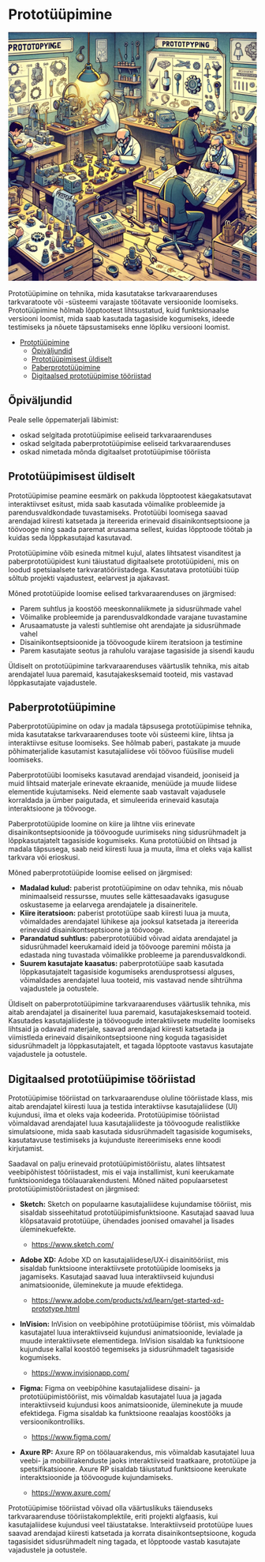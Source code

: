 # Prototüüpimine

![Prototüüpimine](Prototyping.webp)

Prototüüpimine on tehnika, mida kasutatakse tarkvaraarenduses tarkvaratoote või -süsteemi varajaste töötavate versioonide loomiseks. Prototüüpimine hõlmab lõpptootest lihtsustatud, kuid funktsionaalse versiooni loomist, mida saab kasutada tagasiside kogumiseks, ideede testimiseks ja nõuete täpsustamiseks enne lõpliku versiooni loomist.

- [Prototüüpimine](#prototüüpimine)
  - [Õpiväljundid](#õpiväljundid)
  - [Prototüüpimisest üldiselt](#prototüüpimisest-üldiselt)
  - [Paberprototüüpimine](#paberprototüüpimine)
  - [Digitaalsed prototüüpimise tööriistad](#digitaalsed-prototüüpimise-tööriistad)

## Õpiväljundid

Peale selle õppematerjali läbimist:

- oskad selgitada prototüüpimise eeliseid tarkvaraarenduses
- oskad selgitada paberprototüüpimise eeliseid tarkvaraarenduses
- oskad nimetada mõnda digitaalset prototüüpimise tööriista

## Prototüüpimisest üldiselt

Prototüüpimise peamine eesmärk on pakkuda lõpptootest käegakatsutavat interaktiivset esitust, mida saab kasutada võimalike probleemide ja parendusvaldkondade tuvastamiseks. Prototüübi loomisega saavad arendajad kiiresti katsetada ja itereerida erinevaid disainikontseptsioone ja töövooge ning saada paremat arusaama sellest, kuidas lõpptoode töötab ja kuidas seda lõppkasutajad kasutavad.

Prototüüpimine võib esineda mitmel kujul, alates lihtsatest visanditest ja paberprototüüpidest kuni täiustatud digitaalsete prototüüpideni, mis on loodud spetsiaalsete tarkvaratööriistadega. Kasutatava prototüübi tüüp sõltub projekti vajadustest, eelarvest ja ajakavast.

Mõned prototüüpide loomise eelised tarkvaraarenduses on järgmised:

- Parem suhtlus ja koostöö meeskonnaliikmete ja sidusrühmade vahel
- Võimalike probleemide ja parendusvaldkondade varajane tuvastamine
- Arusaamatuste ja valesti suhtlemise oht arendajate ja sidusrühmade vahel
- Disainikontseptsioonide ja töövoogude kiirem iteratsioon ja testimine
- Parem kasutajate seotus ja rahulolu varajase tagasiside ja sisendi kaudu

Üldiselt on prototüüpimine tarkvaraarenduses väärtuslik tehnika, mis aitab arendajatel luua paremaid, kasutajakesksemaid tooteid, mis vastavad lõppkasutajate vajadustele.

## Paberprototüüpimine

Paberprototüüpimine on odav ja madala täpsusega prototüüpimise tehnika, mida kasutatakse tarkvaraarenduses toote või süsteemi kiire, lihtsa ja interaktiivse esituse loomiseks. See hõlmab paberi, pastakate ja muude põhimaterjalide kasutamist kasutajaliidese või töövoo füüsilise mudeli loomiseks.

Paberprototüübi loomiseks kasutavad arendajad visandeid, jooniseid ja muid lihtsaid materjale erinevate ekraanide, menüüde ja muude liidese elementide kujutamiseks. Neid elemente saab vastavalt vajadusele korraldada ja ümber paigutada, et simuleerida erinevaid kasutaja interaktsioone ja töövooge.

Paberprototüüpide loomine on kiire ja lihtne viis erinevate disainikontseptsioonide ja töövoogude uurimiseks ning sidusrühmadelt ja lõppkasutajatelt tagasiside kogumiseks. Kuna prototüübid on lihtsad ja madala täpsusega, saab neid kiiresti luua ja muuta, ilma et oleks vaja kallist tarkvara või erioskusi.

Mõned paberprototüüpide loomise eelised on järgmised:

- **Madalad kulud:** paberist prototüüpimine on odav tehnika, mis nõuab minimaalseid ressursse, muutes selle kättesaadavaks igasuguse oskustaseme ja eelarvega arendajatele ja disaineritele.
- **Kiire iteratsioon:** paberist prototüüpe saab kiiresti luua ja muuta, võimaldades arendajatel lühikese aja jooksul katsetada ja itereerida erinevaid disainikontseptsioone ja töövooge.
- **Parandatud suhtlus:** paberprototüübid võivad aidata arendajatel ja sidusrühmadel keerukamaid ideid ja töövooge paremini mõista ja edastada ning tuvastada võimalikke probleeme ja parendusvaldkondi.
- **Suurem kasutajate kaasatus:** paberprototüüpe saab kasutada lõppkasutajatelt tagasiside kogumiseks arendusprotsessi alguses, võimaldades arendajatel luua tooteid, mis vastavad nende sihtrühma vajadustele ja ootustele.

Üldiselt on paberprototüüpimine tarkvaraarenduses väärtuslik tehnika, mis aitab arendajatel ja disaineritel luua paremaid, kasutajakesksemaid tooteid. Kasutades kasutajaliideste ja töövoogude interaktiivsete mudelite loomiseks lihtsaid ja odavaid materjale, saavad arendajad kiiresti katsetada ja viimistleda erinevaid disainikontseptsioone ning koguda tagasisidet sidusrühmadelt ja lõppkasutajatelt, et tagada lõpptoote vastavus kasutajate vajadustele ja ootustele.

## Digitaalsed prototüüpimise tööriistad

Prototüüpimise tööriistad on tarkvaraarenduse oluline tööriistade klass, mis aitab arendajatel kiiresti luua ja testida interaktiivse kasutajaliidese (UI) kujundusi, ilma et oleks vaja kodeerida. Prototüüpimise tööriistad võimaldavad arendajatel luua kasutajaliideste ja töövoogude realistlikke simulatsioone, mida saab kasutada sidusrühmadelt tagasiside kogumiseks, kasutatavuse testimiseks ja kujunduste itereerimiseks enne koodi kirjutamist.

Saadaval on palju erinevaid prototüüpimistööriistu, alates lihtsatest veebipõhistest tööriistadest, mis ei vaja installimist, kuni keerukamate funktsioonidega töölauarakendusteni. Mõned näited populaarsetest prototüüpimistööriistadest on järgmised:

- **Sketch:** Sketch on populaarne kasutajaliidese kujundamise tööriist, mis sisaldab sisseehitatud prototüüpimisfunktsioone. Kasutajad saavad luua klõpsatavaid prototüüpe, ühendades joonised omavahel ja lisades üleminekuefekte.
  - https://www.sketch.com/

- **Adobe XD:** Adobe XD on kasutajaliidese/UX-i disainitööriist, mis sisaldab funktsioone interaktiivsete prototüüpide loomiseks ja jagamiseks. Kasutajad saavad luua interaktiivseid kujundusi animatsioonide, üleminekute ja muude efektidega.
  - https://www.adobe.com/products/xd/learn/get-started-xd-prototype.html

- **InVision:** InVision on veebipõhine prototüüpimise tööriist, mis võimaldab kasutajatel luua interaktiivseid kujundusi animatsioonide, levialade ja muude interaktiivsete elementidega. InVision sisaldab ka funktsioone kujunduse kallal koostöö tegemiseks ja sidusrühmadelt tagasiside kogumiseks.
  - https://www.invisionapp.com/

- **Figma:** Figma on veebipõhine kasutajaliidese disaini- ja prototüüpimistööriist, mis võimaldab kasutajatel luua ja jagada interaktiivseid kujundusi koos animatsioonide, üleminekute ja muude efektidega. Figma sisaldab ka funktsioone reaalajas koostööks ja versioonikontrolliks.
  - https://www.figma.com/

- **Axure RP:** Axure RP on töölauarakendus, mis võimaldab kasutajatel luua veebi- ja mobiilirakenduste jaoks interaktiivseid traatkaare, prototüüpe ja spetsifikatsioone. Axure RP sisaldab täiustatud funktsioone keerukate interaktsioonide ja töövoogude kujundamiseks.
  - https://www.axure.com/

Prototüüpimise tööriistad võivad olla väärtuslikuks täienduseks tarkvaraarenduse tööriistakomplektile, eriti projekti algfaasis, kui kasutajaliidese kujundusi veel täiustatakse. Interaktiivseid prototüüpe luues saavad arendajad kiiresti katsetada ja korrata disainikontseptsioone, koguda tagasisidet sidusrühmadelt ning tagada, et lõpptoode vastab kasutajate vajadustele ja ootustele.